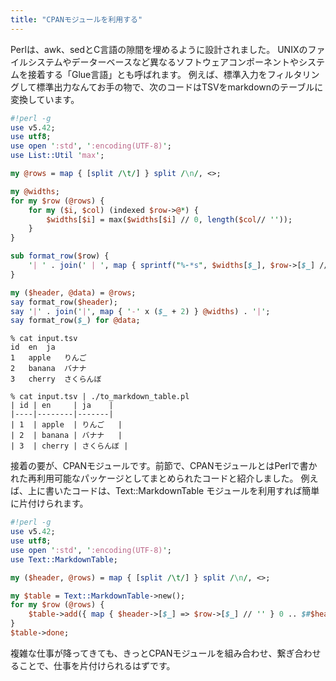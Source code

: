 ```yaml
---
title: "CPANモジュールを利用する"
---
```


Perlは、awk、sedとC言語の隙間を埋めるように設計されました。
UNIXのファイルシステムやデーターベースなど異なるソフトウェアコンポーネントやシステムを接着する「Glue言語」とも呼ばれます。
例えば、標準入力をフィルタリングして標準出力なんてお手の物で、次のコードはTSVをmarkdownのテーブルに変換しています。

```perl:to_markdown_table.pl
#!perl -g
use v5.42;
use utf8;
use open ':std', ':encoding(UTF-8)';
use List::Util 'max';

my @rows = map { [split /\t/] } split /\n/, <>;

my @widths;
for my $row (@rows) {
    for my ($i, $col) (indexed $row->@*) {
        $widths[$i] = max($widths[$i] // 0, length($col// ''));
    }
}

sub format_row($row) {
    '| ' . join(' | ', map { sprintf("%-*s", $widths[$_], $row->[$_] // '') } 0..$#widths) . ' |'
}

my ($header, @data) = @rows;
say format_row($header);
say '|' . join('|', map { '-' x ($_ + 2) } @widths) . '|';
say format_row($_) for @data;
```

```shell
% cat input.tsv
id	en	ja
1	apple	りんご
2	banana	バナナ
3	cherry	さくらんぼ

% cat input.tsv | ./to_markdown_table.pl
| id | en     | ja    |
|----|--------|-------|
| 1  | apple  | りんご   |
| 2  | banana | バナナ   |
| 3  | cherry | さくらんぼ |
```

接着の要が、CPANモジュールです。前節で、CPANモジュールとはPerlで書かれた再利用可能なパッケージとしてまとめられたコードと紹介しました。
例えば、上に書いたコードは、Text::MarkdownTable モジュールを利用すれば簡単に片付けられます。

```perl:to_markdown_table_fixed.pl
#!perl -g
use v5.42;
use utf8;
use open ':std', ':encoding(UTF-8)';
use Text::MarkdownTable;

my ($header, @rows) = map { [split /\t/] } split /\n/, <>;

my $table = Text::MarkdownTable->new();
for my $row (@rows) {
    $table->add({ map { $header->[$_] => $row->[$_] // '' } 0 .. $#$header });
}
$table->done;
```

複雑な仕事が降ってきても、きっとCPANモジュールを組み合わせ、繋ぎ合わせることで、仕事を片付けられるはずです。

